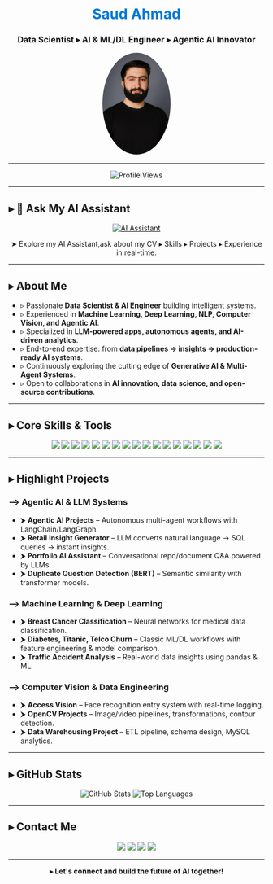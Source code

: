 <!-- Profile Header -->
<h1 align="center"> <span style="color:#0078D4">Saud Ahmad</span></h1>
<h3 align="center">Data Scientist ▸ AI & ML/DL Engineer ▸ Agentic AI Innovator</h3>


<p align="center">
  <img src="saud.jpeg" alt="My Image" height="200" style="width:auto; border-radius:50%;"/>
</p>



---

<p align="center">
  <img src="https://komarev.com/ghpvc/?username=saud0346&label=Profile%20views&color=0e75b6&style=flat" alt="Profile Views"/>
</p>

---

## ▸ 🤖 Ask My AI Assistant  

<p align="center">
  <a href="https://portfolio-zaofk9heuxakkvvbfpseoh.streamlit.app/" target="_blank">
    <img src="https://img.shields.io/badge/💬_Chat_with_My_AI_Assistant-0078D4?style=for-the-badge&logo=openai&logoColor=white" alt="AI Assistant"/>
  </a>
</p>

<p align="center">
  ➤ Explore my AI Assistant,ask about my CV ▸ Skills ▸ Projects ▸ Experience in real-time.
</p>

---

## ▸ About Me  
- ▹ Passionate **Data Scientist & AI Engineer** building intelligent systems.  
- ▹ Experienced in **Machine Learning, Deep Learning, NLP, Computer Vision, and Agentic AI**.  
- ▹ Specialized in **LLM-powered apps, autonomous agents, and AI-driven analytics**.  
- ▹ End-to-end expertise: from **data pipelines → insights → production-ready AI systems**.  
- ▹ Continuously exploring the cutting edge of **Generative AI & Multi-Agent Systems**.  
- ▹ Open to collaborations in **AI innovation, data science, and open-source contributions**.  

---

## ▸ Core Skills & Tools  
<p align="center">
  <!-- Agentic AI & LLM -->
  <img src="https://img.shields.io/badge/LangChain-000000?style=for-the-badge&logo=chainlink&logoColor=white"/>
  <img src="https://img.shields.io/badge/LangGraph-4B0082?style=for-the-badge&logo=graph&logoColor=white"/>
  <img src="https://img.shields.io/badge/Transformers-F7DF1E?style=for-the-badge&logo=huggingface&logoColor=black"/>
  <img src="https://img.shields.io/badge/BERT-121212?style=for-the-badge&logo=google&logoColor=white"/>
  <img src="https://img.shields.io/badge/Streamlit-FF4B4B?style=for-the-badge&logo=streamlit&logoColor=white"/>

  <!-- ML/DL -->
  <img src="https://img.shields.io/badge/Python-3776AB?style=for-the-badge&logo=python&logoColor=white"/>
  <img src="https://img.shields.io/badge/Scikit--Learn-F7931E?style=for-the-badge&logo=scikit-learn&logoColor=white"/>
  <img src="https://img.shields.io/badge/TensorFlow-FF6F00?style=for-the-badge&logo=tensorflow&logoColor=white"/>
  <img src="https://img.shields.io/badge/PyTorch-EE4C2C?style=for-the-badge&logo=pytorch&logoColor=white"/>
  <img src="https://img.shields.io/badge/Numpy-013243?style=for-the-badge&logo=numpy&logoColor=white"/>
  <img src="https://img.shields.io/badge/Pandas-150458?style=for-the-badge&logo=pandas&logoColor=white"/>
  <img src="https://img.shields.io/badge/Matplotlib-11557C?style=for-the-badge&logo=matplotlib&logoColor=white"/>

  <!-- Data Engineering -->
  <img src="https://img.shields.io/badge/SQL-4479A1?style=for-the-badge&logo=mysql&logoColor=white"/>
  <img src="https://img.shields.io/badge/ETL-006699?style=for-the-badge&logo=apacheairflow&logoColor=white"/>

  <!-- CV & Infra -->
  <img src="https://img.shields.io/badge/OpenCV-5C3EE8?style=for-the-badge&logo=opencv&logoColor=white"/>
  <img src="https://img.shields.io/badge/Linux-FCC624?style=for-the-badge&logo=linux&logoColor=black"/>
  <img src="https://img.shields.io/badge/Git-F05032?style=for-the-badge&logo=git&logoColor=white"/>
</p>

---

## ▸ Highlight Projects  

### ⟶ Agentic AI & LLM Systems  
- ⮞ **Agentic AI Projects** – Autonomous multi-agent workflows with LangChain/LangGraph.  
- ⮞ **Retail Insight Generator** – LLM converts natural language → SQL queries → instant insights.  
- ⮞ **Portfolio AI Assistant** – Conversational repo/document Q&A powered by LLMs.  
- ⮞ **Duplicate Question Detection (BERT)** – Semantic similarity with transformer models.  

### ⟶ Machine Learning & Deep Learning  
- ⮞ **Breast Cancer Classification** – Neural networks for medical data classification.  
- ⮞ **Diabetes, Titanic, Telco Churn** – Classic ML/DL workflows with feature engineering & model comparison.  
- ⮞ **Traffic Accident Analysis** – Real-world data insights using pandas & ML.  

### ⟶ Computer Vision & Data Engineering  
- ⮞ **Access Vision** – Face recognition entry system with real-time logging.  
- ⮞ **OpenCV Projects** – Image/video pipelines, transformations, contour detection.  
- ⮞ **Data Warehousing Project** – ETL pipeline, schema design, MySQL analytics.  

---

## ▸ GitHub Stats  
<p align="center">
  <img src="https://github-readme-stats.vercel.app/api?username=SaudDSxAI&show_icons=true&theme=tokyonight&hide_border=true&rank_icon=github" alt="GitHub Stats" height="165"/>
  <img src="https://github-readme-stats.vercel.app/api/top-langs/?username=SaudDSxAI&layout=compact&theme=tokyonight&hide_border=true" alt="Top Languages" height="165"/>
</p>

---

## ▸ Contact Me  

<p align="center">
  <a href="mailto:saud.ahmad346@outlook.com"><img src="https://img.shields.io/badge/Email-0078D4?style=for-the-badge&logo=microsoftoutlook&logoColor=white"/></a>
  <a href="https://www.linkedin.com/in/saud-ahmad-286000229/" target="_blank"><img src="https://img.shields.io/badge/LinkedIn-0A66C2?style=for-the-badge&logo=linkedin&logoColor=white"/></a>
  <a href="https://github.com/SaudDSxAI" target="_blank"><img src="https://img.shields.io/badge/GitHub-181717?style=for-the-badge&logo=github&logoColor=white"/></a>
  <a href="https://www.youtube.com/channel/UCSBnun1ilmIbVvjKqeQiVBw" target="_blank"><img src="https://img.shields.io/badge/YouTube-FF0000?style=for-the-badge&logo=youtube&logoColor=white"/></a>
</p>

---

<p align="center">
  <b>▸ Let's connect and build the future of AI together!</b>
</p>
